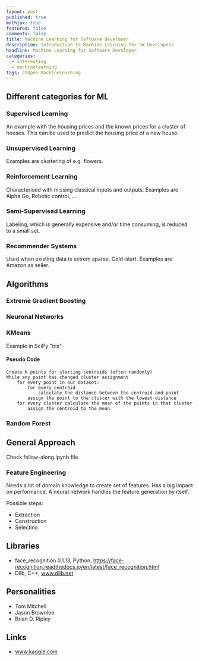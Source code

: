 ```yaml
---
layout: post
published: true
mathjax: true
featured: false
comments: false
title: Machine Learning for Software Developer
description: Introduction to Machine Learning for SW Developers
headline: Machine Learning for Software Developer
categories:
  - interesting
  - machinelearning
tags: chOpen MachineLearning
---
```

## Different categories for ML

### Supervised Learning
An example with the housing prices and the known prices for a cluster of houses. This can be used to predict the housing price of a new house.

### Unsupervised Learning
Examples are clustering of e.g. flowers.

### Reinforcement Learning
Characterised with missing classical inputs and outputs.
Examples are Alpha Go, Robotic control, ...

### Semi-Supervised Learning
Labeling, which is generally expensive and/or time consuming, is reduced to a small set.

### Recommender Systems
Used when existing data is extrem sparse. Cold-start.
Examples are Amazon as seller.


## Algorithms

### Extreme Gradient Boosting

### Neuronal Networks

### KMeans
Example in SciPy "iris"

#### Pseudo Code
```
Create k points for starting centroids (often randomly)
While any point has changed cluster assignment
	for every point in our dataset:
		for every centroid
			calculate the distance between the centroid and point
		assign the point to the cluster with the lowest distance
	for every cluster calculate the mean of the points in that cluster
		assign the centroid to the mean
```

### Random Forest


## General Approach
Check follow-along.ipynb file.

### Feature Engineering
Needs a lot of domain knowledge to create set of features. Has a big impact on performance. A neural network handles the feature generation by itself. 

Possible steps:
- Extraction
- Construction
- Selectino


## Libraries
- face_recognition 0.1.13, Python, https://face-recognition.readthedocs.io/en/latest/face_recognition.html
- Dlib, C++, www.dlib.net


## Personalities
- Tom Mitchell
- Jason Brownlee
- Brian D. Ripley


## Links
- www.kaggle.com